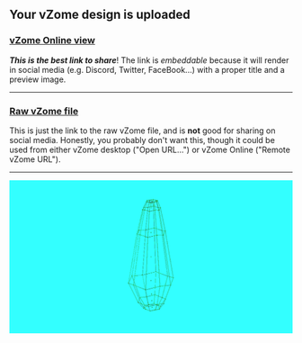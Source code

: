 ## Your vZome design is uploaded

### [vZome Online view][embed]

***This is the best link to share***!  The link is *embeddable* because it will render in social media (e.g. Discord, Twitter, FaceBook...) with a proper title and a preview image.

---

### [Raw vZome file][raw]

This is just the link to the raw vZome file, and is **not** good for
sharing on social media.
Honestly, you probably don't want this, though it could be used from either
vZome desktop ("Open URL...") or vZome Online ("Remote vZome URL").

---

![Image](<10 ring.png>)


[embed]: <https://vzome.com/app/embed.py?url=https://raw.githubusercontent.com/ThynStyx/vzome-sharing/main/2021/09/21/22-38-18-10%2Bring/10+ring.vZome>
[raw]: <https://raw.githubusercontent.com/ThynStyx/vzome-sharing/main/2021/09/21/22-38-18-10+ring/10 ring.vZome>
